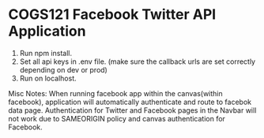 COGS121 Facebook Twitter API Application
===========

1.  Run npm install.
2.  Set all api keys in .env file. (make sure the callback urls are set correctly depending on dev or prod)
3.  Run on localhost.


Misc Notes:
When running facebook app within the canvas(within facebook), application will automatically authenticate and route to facebok data page.
Authentication for Twitter and Facebook pages in the Navbar will not work due to SAMEORIGIN policy and canvas authentication for Facebook.




